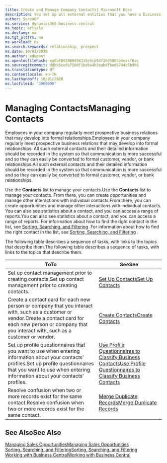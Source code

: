 ```yaml
---
title: Create and Manage Company Contacts| Microsoft Docs
description: You set up all external entities that you have a business relationship with (such as prospects, customers, vendors, and consultants) as contacts.
author: SorenGP
ms.service: dynamics365-business-central
ms.topic: article
ms.devlang: na
ms.tgt_pltfrm: na
ms.workload: na
ms.search.keywords: relationship, prospect
ms.date: 10/01/2020
ms.author: edupont
ms.openlocfilehash: ea0bf893088694115e5cb54f2b9500bb4eacf6ac
ms.sourcegitcommit: ddbb5cede750df1baba4b3eab8fbed6744b5b9d6
ms.translationtype: HT
ms.contentlocale: en-IN
ms.lasthandoff: 10/01/2020
ms.locfileid: "3960090"
---
```

# <a name="managing-contacts"></a><span data-ttu-id="461b9-103">Managing Contacts</span><span class="sxs-lookup"><span data-stu-id="461b9-103">Managing Contacts</span></span>

<span data-ttu-id="461b9-104">Employees in your company regularly meet prospective business relations that may develop into formal relationships.</span><span class="sxs-lookup"><span data-stu-id="461b9-104">Employees in your company regularly meet prospective business relations that may develop into formal relationships.</span></span> <span data-ttu-id="461b9-105">All such external contacts and their detailed information should be recorded in the system so that communication is more successful and so they can easily be converted to formal customer, vendor, or bank relationships.</span><span class="sxs-lookup"><span data-stu-id="461b9-105">All such external contacts and their detailed information should be recorded in the system so that communication is more successful and so they can easily be converted to formal customer, vendor, or bank relationships.</span></span>

<span data-ttu-id="461b9-106">Use the **Contacts** list to manage your contacts.</span><span class="sxs-lookup"><span data-stu-id="461b9-106">Use the **Contacts** list to manage your contacts.</span></span> <span data-ttu-id="461b9-107">From there, you can create opportunities and manage other interactions with individual contacts.</span><span class="sxs-lookup"><span data-stu-id="461b9-107">From there, you can create opportunities and manage other interactions with individual contacts.</span></span> <span data-ttu-id="461b9-108">You can also see statistics about a contact, and you can access a range of reports.</span><span class="sxs-lookup"><span data-stu-id="461b9-108">You can also see statistics about a contact, and you can access a range of reports.</span></span> <span data-ttu-id="461b9-109">For information about how to find the right contact in the list, see [Sorting, Searching, and Filtering](ui-enter-criteria-filters.md) .</span><span class="sxs-lookup"><span data-stu-id="461b9-109">For information about how to find the right contact in the list, see [Sorting, Searching, and Filtering](ui-enter-criteria-filters.md) .</span></span>  

<span data-ttu-id="461b9-110">The following table describes a sequence of tasks, with links to the topics that describe them.</span><span class="sxs-lookup"><span data-stu-id="461b9-110">The following table describes a sequence of tasks, with links to the topics that describe them.</span></span>

| <span data-ttu-id="461b9-111">To</span><span class="sxs-lookup"><span data-stu-id="461b9-111">To</span></span> | <span data-ttu-id="461b9-112">See</span><span class="sxs-lookup"><span data-stu-id="461b9-112">See</span></span> |
| --- | --- |
| <span data-ttu-id="461b9-113">Set up contact management prior to creating contacts.</span><span class="sxs-lookup"><span data-stu-id="461b9-113">Set up contact management prior to creating contacts.</span></span> |[<span data-ttu-id="461b9-114">Set Up Contacts</span><span class="sxs-lookup"><span data-stu-id="461b9-114">Set Up Contacts</span></span>](marketing-setup-contacts.md) |
| <span data-ttu-id="461b9-115">Create a contact card for each new person or company that you interact with, such as a customer or vendor.</span><span class="sxs-lookup"><span data-stu-id="461b9-115">Create a contact card for each new person or company that you interact with, such as a customer or vendor.</span></span> |[<span data-ttu-id="461b9-116">Create Contacts</span><span class="sxs-lookup"><span data-stu-id="461b9-116">Create Contacts</span></span>](marketing-create-contact-companies.md) |
|<span data-ttu-id="461b9-117">Set up profile questionnaires that you want to use when entering information about your contacts' profiles.</span><span class="sxs-lookup"><span data-stu-id="461b9-117">Set up profile questionnaires that you want to use when entering information about your contacts' profiles.</span></span>|[<span data-ttu-id="461b9-118">Use Profile Questionnaires to Classify Business Contacts</span><span class="sxs-lookup"><span data-stu-id="461b9-118">Use Profile Questionnaires to Classify Business Contacts</span></span>](marketing-create-contact-profile-questionnaire.md)|
|<span data-ttu-id="461b9-119">Resolve confusion when two or more records exist for the same contact.</span><span class="sxs-lookup"><span data-stu-id="461b9-119">Resolve confusion when two or more records exist for the same contact.</span></span>|[<span data-ttu-id="461b9-120">Merge Duplicate Records</span><span class="sxs-lookup"><span data-stu-id="461b9-120">Merge Duplicate Records</span></span>](sales-how-merge-duplicate-records.md)|

## <a name="see-also"></a><span data-ttu-id="461b9-121">See Also</span><span class="sxs-lookup"><span data-stu-id="461b9-121">See Also</span></span>

[<span data-ttu-id="461b9-122">Managing Sales Opportunities</span><span class="sxs-lookup"><span data-stu-id="461b9-122">Managing Sales Opportunities</span></span>](marketing-manage-sales-opportunities.md)  
[<span data-ttu-id="461b9-123">Sorting, Searching, and Filtering</span><span class="sxs-lookup"><span data-stu-id="461b9-123">Sorting, Searching, and Filtering</span></span>](ui-enter-criteria-filters.md)  
[<span data-ttu-id="461b9-124">Working with Business Central</span><span class="sxs-lookup"><span data-stu-id="461b9-124">Working with Business Central</span></span>](ui-work-product.md)  
